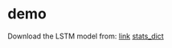 # demo

Download the LSTM model from: [link](https://www.cs.virginia.edu/~zy3cx/demo/LSTM_three_languages.pth.tar) [stats_dict](https://www.cs.virginia.edu/~zy3cx/demo/LSTM_dict.pth)
